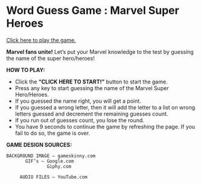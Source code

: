 # Word Guess Game : Marvel Super Heroes

[Click here to play the game.](https://lerodcalanoc.github.io/Word-Guess-Game/)

**Marvel fans unite!** Let’s put your Marvel knowledge to the test by guessing the name of the super hero/heroes!

**HOW TO PLAY:**

 * Click the **“CLICK HERE TO START!”** button to start the game.
 * Press any key to start guessing the name of the Marvel Super Hero/Heroes.
 * If you guessed the name right, you will get a point.
 * If you guessed a wrong letter, then it will add the letter to a list on wrong letters guessed and decrement the remaining guesses count.
 * If you run out of guesses count, you lose the round.
 * You have 9 seconds to continue the game by refreshing the page. If you fail to do so, the game is over.

**GAME DESIGN SOURCES:**

	BACKGROUND IMAGE – gameskinny.com
		   GIF’s – Google.com
		       	   Giphy.com

	     AUDIO FILES – YouTube.com

